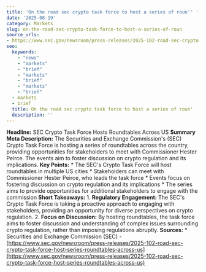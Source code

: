 ```yaml
---
title: 'On the road sec crypto task force to host a series of roun'' '
date: '2025-08-19'
category: Markets
slug: on-the-road-sec-crypto-task-force-to-host-a-series-of-roun
source_urls:
- https://www.sec.gov/newsroom/press-releases/2025-102-road-sec-crypto-task-force-host-series-roundtables-across-us
seo:
  keywords:
    - "news"
    - "markets"
    - "brief"
    - "markets"
    - "brief"
    - "markets"
    - "brief"
  - markets
  - brief
  title: On the road sec crypto task force to host a series of roun'  | Hash n Hedge
  description: ''
---
```


**Headline:** SEC Crypto Task Force Hosts Roundtables Across US  **Summary Meta Description:** The Securities and Exchange Commission's (SEC) Crypto Task Force is hosting a series of roundtables across the country, providing opportunities for stakeholders to meet with Commissioner Hester Peirce. The events aim to foster discussion on crypto regulation and its implications.  **Key Points:**  * The SEC's Crypto Task Force will host roundtables in multiple US cities * Stakeholders can meet with Commissioner Hester Peirce, who leads the task force * Events focus on fostering discussion on crypto regulation and its implications * The series aims to provide opportunities for additional stakeholders to engage with the commission  **Short Takeaways:**  1. **Regulatory Engagement:** The SEC's Crypto Task Force is taking a proactive approach to engaging with stakeholders, providing an opportunity for diverse perspectives on crypto regulation. 2. **Focus on Discussion:** By hosting roundtables, the task force aims to foster discussion and understanding of complex issues surrounding crypto regulation, rather than imposing regulations abruptly.  **Sources:**  * Securities and Exchange Commission (SEC) - [https://www.sec.gov/newsroom/press-releases/2025-102-road-sec-crypto-task-force-host-series-roundtables-across-us](https://www.sec.gov/newsroom/press-releases/2025-102-road-sec-crypto-task-force-host-series-roundtables-across-us) 
